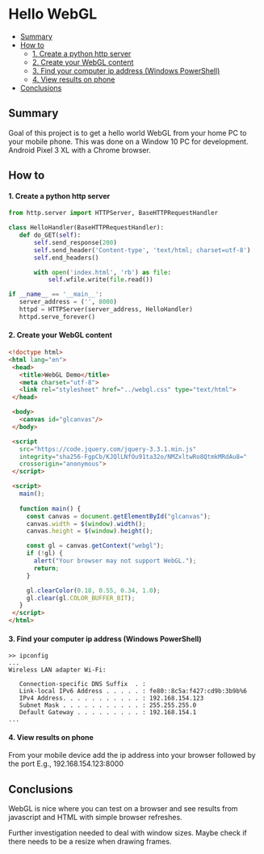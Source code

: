 # Hello WebGL


- [Summary](#summary)
- [How to](#how_to)
  * [1. Create a python http server](#create_server)
  * [2. Create your WebGL content](#create_content)
  * [3. Find your computer ip address (Windows PowerShell)](#find_ip_address)
  * [4. View results on phone](#view_results)
- [Conclusions](#conclusions)


## Summary
Goal of this project is to get a hello world WebGL from your home PC to your mobile phone. This was done on a Window 10 PC for development. Android Pixel 3 XL with a Chrome browser.

## How to

<a name="create_server"></a>
#### 1. Create a python http server

``` python
from http.server import HTTPServer, BaseHTTPRequestHandler

class HelloHandler(BaseHTTPRequestHandler):
   def do_GET(self):
       self.send_response(200)
       self.send_header('Content-type', 'text/html; charset=utf-8')
       self.end_headers()

       with open('index.html', 'rb') as file:
           self.wfile.write(file.read())

if __name__ == '__main__':
   server_address = ('', 8000)
   httpd = HTTPServer(server_address, HelloHandler)
   httpd.serve_forever()
```

<a name="create_content"></a>
#### 2. Create your WebGL content

``` html
<!doctype html>
<html lang="en">
 <head>
   <title>WebGL Demo</title>
   <meta charset="utf-8">
   <link rel="stylesheet" href="../webgl.css" type="text/html">
 </head>

 <body>
   <canvas id="glcanvas"/>
 </body>

 <script
   src="https://code.jquery.com/jquery-3.3.1.min.js"
   integrity="sha256-FgpCb/KJQlLNfOu91ta32o/NMZxltwRo8QtmkMRdAu8="
   crossorigin="anonymous">
 </script>

 <script>
   main();
  
   function main() {
     const canvas = document.getElementById("glcanvas");
     canvas.width = $(window).width();
     canvas.height = $(window).height();

     const gl = canvas.getContext("webgl");
     if (!gl) {
       alert("Your browser may not support WebGL.");
       return;
     }

     gl.clearColor(0.18, 0.55, 0.34, 1.0);
     gl.clear(gl.COLOR_BUFFER_BIT);
   }
 </script>
</html>
```

<a name="find_ip_address"></a>
#### 3. Find your computer ip address (Windows PowerShell)

```
>> ipconfig
...
Wireless LAN adapter Wi-Fi:

   Connection-specific DNS Suffix  . :
   Link-local IPv6 Address . . . . . : fe80::8c5a:f427:cd9b:3b9b%6
   IPv4 Address. . . . . . . . . . . : 192.168.154.123
   Subnet Mask . . . . . . . . . . . : 255.255.255.0
   Default Gateway . . . . . . . . . : 192.168.154.1
...
```

<a name="view_results"></a>
#### 4. View results on phone
From your mobile device add the ip address into your browser followed by the port
E.g., 192.168.154.123:8000

## Conclusions
WebGL is nice where you can test on a browser and see results from javascript and HTML with simple browser refreshes.

Further investigation needed to deal with window sizes. Maybe check if there needs to be a resize when drawing frames.
